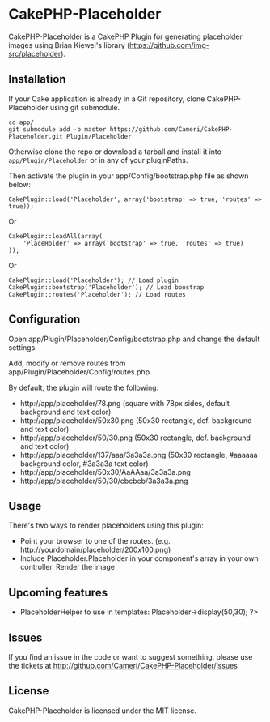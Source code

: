 # CakePHP-Placeholder

CakePHP-Placeholder is a CakePHP Plugin for generating placeholder images using Brian Kiewel's library (https://github.com/img-src/placeholder).

## Installation

If your Cake application is already in a Git repository, clone CakePHP-Placeholder using git submodule.

    cd app/
    git submodule add -b master https://github.com/Cameri/CakePHP-Placeholder.git Plugin/Placeholder

Otherwise clone the repo or download a tarball and install it into `app/Plugin/Placeholder` or in any of your pluginPaths.

Then activate the plugin in your app/Config/bootstrap.php file as shown below:

    CakePlugin::load('Placeholder', array('bootstrap' => true, 'routes' => true));

Or

	CakePlugin::loadAll(array(
		'PlaceHolder' => array('bootstrap' => true, 'routes' => true)
	));

Or

	CakePlugin::load('Placeholder'); // Load plugin
	CakePlugin::bootstrap('Placeholder'); // Load boostrap
	CakePlugin::routes('Placeholder'); // Load routes

## Configuration

Open app/Plugin/Placeholder/Config/bootstrap.php and change the default settings.

Add, modify or remove routes from app/Plugin/Placeholder/Config/routes.php.

By default, the plugin will route the following:
- http://app/placeholder/78.png (square with 78px sides, default background and text color)
- http://app/placeholder/50x30.png (50x30 rectangle, def. background and text color)
- http://app/placeholder/50/30.png (50x30 rectangle, def. background and text color)
- http://app/placeholder/137/aaa/3a3a3a.png (50x30 rectangle, #aaaaaa background color, #3a3a3a text color)
- http://app/placeholder/50x30/AaAAaa/3a3a3a.png
- http://app/placeholder/50/30/cbcbcb/3a3a3a.png

## Usage

There's two ways to render placeholders using this plugin:

- Point your browser to one of the routes. (e.g. http://yourdomain/placeholder/200x100.png)
- Include Placeholder.Placeholder in your component's array in your own controller. Render the image

## Upcoming features

- PlaceholderHelper to use in templates:
    <?php echo $this->Placeholder->display(50,30); ?>

## Issues 

If you find an issue in the code or want to suggest something, please use the tickets at http://github.com/Cameri/CakePHP-Placeholder/issues

## License

CakePHP-Placeholder is licensed under the MIT license.
